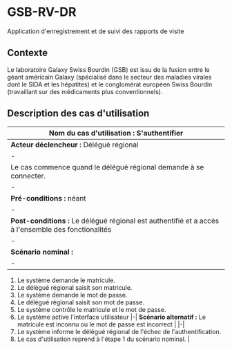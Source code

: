 # GSB-RV-DR
Application d'enregistrement et de suivi des rapports de visite
## Contexte
Le laboratoire Galaxy Swiss Bourdin (GSB) est issu de la fusion entre le géant américain Galaxy (spécialisé dans le secteur des maladies virales dont le SIDA et les hépatites) et le conglomérat européen Swiss Bourdin (travaillant sur des médicaments plus conventionnels).
## Description des cas d'utilisation
**Nom du cas d'utilisation :** S'authentifier |
|-|
**Acteur déclencheur :** Délégué régional |
|-|
Le cas commence quand le délégué régional demande à se connecter. |
|-|
**Pré-conditions :** néant |
|-|
**Post-conditions :** Le délégué régional est authentifié et a accès à l'ensemble des fonctionalités |
|-|
**Scénario nominal :** |
|-|
1. Le système demande le matricule. 
2. Le délégué régional saisit son matricule.
3. Le système demande le mot de passe.
4. Le délégué régional saisit son mot de passe.
5. Le système contrôle le matricule et le mot de passe.
6. Le système active l'interface utilisateur
|-|
**Scénario alternatif :** Le matricule est inconnu ou le mot de passe est incorrect |
|-|
1. Le système informe le délégué régional de l'échec de l'authentification.
2. Le cas d'utilisation reprend à l'étape 1 du scénario nominal. |
